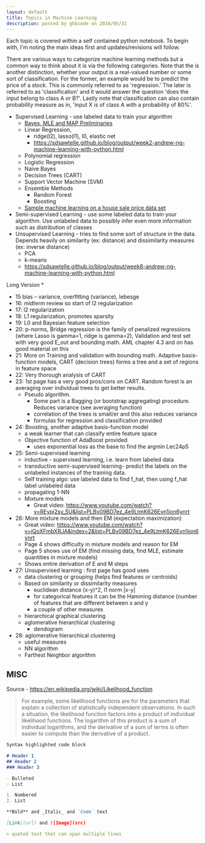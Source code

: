 ```yaml
---
layout: default
title: Topics in Machine Learning
description: posted by ghbcode on 2016/05/31
---
```



Each topic is covered within a self contained python notebook. To begin with, I'm noting the main ideas first and updates/revisions will follow.

There are various ways to categorize machine learning methods but a common way to think about it is via the following categories. Note that the is another distinction, whether your output is a real-valued number or some sort of classification. For the former, an example would be to predict the price of a stock. This is commonly referred to as 'regression.' The later is referred to as 'classification' and it would answer the question 'does the input belong to class A or B?'. Lastly note that classification can also contain probability measure as in, 'input X is of class A with a probability of 80%'.

* Supervised Learning - use labeled data to train your algorithm
  * [Bayes, MLE and MAP Preliminaries](/website/notebooks/Bayes-MLE-MAP.html)
  * Linear Regression, 
    * ridge(l2), lasso(l1), l0, elastic net
    * https://sdsawtelle.github.io/blog/output/week2-andrew-ng-machine-learning-with-python.html
  * Polynomial regression
  * Logistic Regression
  * Naive Bayes
  * Decision Trees (CART)
  * Support Vector Machine (SVM)
  * Ensemble Methods
    * Random Forest
    * Boosting
  * [Sample machine learning on a house sale price data set](/website/notebooks/ml_house_sale_price.html)
* Semi-supervised Learning - use some labeled data to train your algorithm. Use unlabeled data to possibly infer even more information such as distribution of classes
* Unsupervised Learning - tries to find some sort of structure in the data. Depends heavily on similarity (ex: distance) and dissimilarity measures (ex: inverse distance)
  * PCA
  * k-means
  * https://sdsawtelle.github.io/blog/output/week8-andrew-ng-machine-learning-with-python.html


Long Version
* 
* 15 bias – variance, overfitting (variance), lebesge
* 16: midterm review so start of l2 regularization
* 17: l2 regularization
* 18: L1 regularization, promotes sparsity
* 19: L0 and Bayesian feature selection
* 20: p-norms, Bridge regression is the family of penalized regressions (where Lasso is gamma=1, ridge is gamma=2), Validation and test set with very good E_out and bounding math. AML chapter 4.3 and on has good material on this
* 21: More on Training and validation with bounding math. Adaptive basis-function models, CART (decision trees) forms a tree and a set of regions in feature space
* 22: Very thorough analysis of CART
* 23: 1st page has a very good pros/cons on CART. Random forest is an averaging over individual trees to get better results. 
  * Pseudo algorithm. 
    * Some part is a Bagging (or bootstrap aggregating) procedure. Reduces variance (see averaging function)
    * correlation of the trees is small/er and this also reduces variance
    * formulas for regression and classification provided
* 24: Boosting, another adaptive basis-function model
  * a weak learner that can classify entire feature space 
  * Objective function of AdaBoost provided
    * uses exponential loss as the base to find the argmin Lec24p5
* 25: Semi-supervised learning
  * inductive - supervised learning, i.e. learn from labeled data
  * transductive semi-supervised learning- predict the labels on the unlabeled instances of the training data.
  * Self training algo: use labeled data to find f_hat, then using f_hat label unlabeled data
  * propagating 1-NN
  * Mixture models
    * Great video: https://www.youtube.com/watch?v=REypj2sy_5U&list=PLBv09BD7ez_4e9LtmK626Evn1ion6ynrt
* 26: More mixture models and then EM (expectation maximization)
  * Great video: https://www.youtube.com/watch?v=iQoXFmbXRJA&index=2&list=PLBv09BD7ez_4e9LtmK626Evn1ion6ynrt
  * Page 4 shows difficulty in mixture models and reason for EM
  * Page 5 shows use of EM (find missing data, find MLE, estimate quantities in mixture models)
  * Shows entire derivation of E and M steps
* 27: Unsupervised learning : first page has good uses 
  * data clustering or grouping (helps find features or centroids)
  * Based on similarity or dissimilarity measures
    * euclidean distance (x-y)^2, l1 norm |x-y|
    * for categorical features it can be the Hamming distance (number of features that are different between x and y
    * a couple of other measures
  * hierarchical graphical clustering 
  * aglomerative hierarchical clustering 
    * dendogram
* 28: aglomerative hierarchical clustering 
  * useful measures
  * NN algorithm
  * Farthest Neighbor algorithm


## MISC
Source - https://en.wikipedia.org/wiki/Likelihood_function
> For example, some likelihood functions are for the parameters that explain a collection of statistically independent observations. In such a situation, the likelihood function factors into a product of individual likelihood functions. The logarithm of this product is a sum of individual logarithms, and the derivative of a sum of terms is often easier to compute than the derivative of a product.


```markdown
Syntax highlighted code block

# Header 1
## Header 2
### Header 3

- Bulleted
- List

1. Numbered
2. List

**Bold** and _Italic_ and `Code` text

[Link](url) and ![Image](src)

> quoted text that can span multiple lines
```
